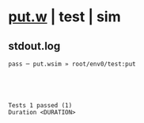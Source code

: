 # [put.w](../../../../../../examples/tests/sdk_tests/bucket/put.w) | test | sim

## stdout.log
```log
pass ─ put.wsim » root/env0/test:put
 




Tests 1 passed (1) 
Duration <DURATION>

```

